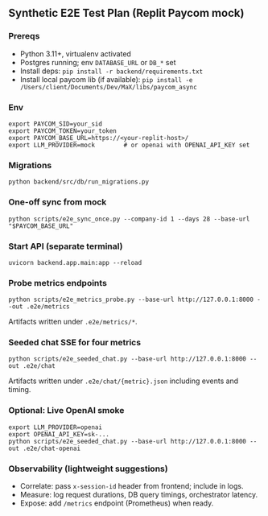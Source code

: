 ## Synthetic E2E Test Plan (Replit Paycom mock)

### Prereqs
- Python 3.11+, virtualenv activated
- Postgres running; env `DATABASE_URL` or `DB_*` set
- Install deps: `pip install -r backend/requirements.txt`
- Install local paycom lib (if available): `pip install -e /Users/client/Documents/Dev/MaX/libs/paycom_async`

### Env
```
export PAYCOM_SID=your_sid
export PAYCOM_TOKEN=your_token
export PAYCOM_BASE_URL=https://<your-replit-host>/
export LLM_PROVIDER=mock        # or openai with OPENAI_API_KEY set
```

### Migrations
```
python backend/src/db/run_migrations.py
```

### One-off sync from mock
```
python scripts/e2e_sync_once.py --company-id 1 --days 28 --base-url "$PAYCOM_BASE_URL"
```

### Start API (separate terminal)
```
uvicorn backend.app.main:app --reload
```

### Probe metrics endpoints
```
python scripts/e2e_metrics_probe.py --base-url http://127.0.0.1:8000 --out .e2e/metrics
```

Artifacts written under `.e2e/metrics/*`.

### Seeded chat SSE for four metrics
```
python scripts/e2e_seeded_chat.py --base-url http://127.0.0.1:8000 --out .e2e/chat
```

Artifacts written under `.e2e/chat/{metric}.json` including events and timing.

### Optional: Live OpenAI smoke
```
export LLM_PROVIDER=openai
export OPENAI_API_KEY=sk-...
python scripts/e2e_seeded_chat.py --base-url http://127.0.0.1:8000 --out .e2e/chat-openai
```

### Observability (lightweight suggestions)
- Correlate: pass `x-session-id` header from frontend; include in logs.
- Measure: log request durations, DB query timings, orchestrator latency.
- Expose: add `/metrics` endpoint (Prometheus) when ready.


